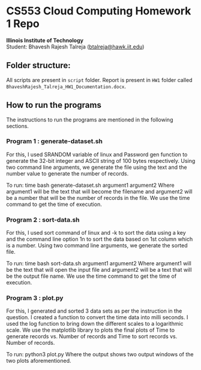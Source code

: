 # CS553 Cloud Computing Homework 1 Repo
**Illinois Institute of Technology**  
Student: Bhavesh Rajesh Talreja (btalreja@hawk.iit.edu)

## Folder structure:

All scripts are present in `script` folder.
Report is present in `HW1` folder called `BhaveshRajesh_Talreja_HW1_Documentation.docx`.

## How to run the programs 
The instructions to run the programs are mentioned in the following sections.

### Program 1 : generate-dataset.sh

For this, I used SRANDOM variable of linux and Password gen function to generate the 32-bit integer and ASCII string of 100 bytes respectively.
Using two command line arguments, we generate the file using the text and the number value to generate the number of records.

To run: time bash generate-dataset.sh argument1 argument2
Where argument1 will be the text that will become the filename and argument2 will be a number that will be the number of records in the file. We use the time command to get the time of execution.

### Program 2 : sort-data.sh

For this, I used sort command of linux and -k to sort the data using a key and the command line option 1n to sort the data based on 1st column which is a number.
Using two command line arguments, we generate the sorted file.

To run: time bash sort-data.sh argument1 argument2
Where argument1 will be the text that will open the input file and argument2 will be a text that will be the output file name. We use the time command to get the time of execution.

### Program 3 : plot.py

For this, I generated and sorted 3 data sets as per the instruction in the question. I created a function to convert the time data into milli seconds. I used the log function to bring down the different scales to a logarithmic scale. We use the matplotlib library to plots the final plots of Time to generate records vs. Number of records and Time to sort records vs. Number of records.

To run: python3 plot.py
Where the output shows two output windows of the two plots aforementioned.

